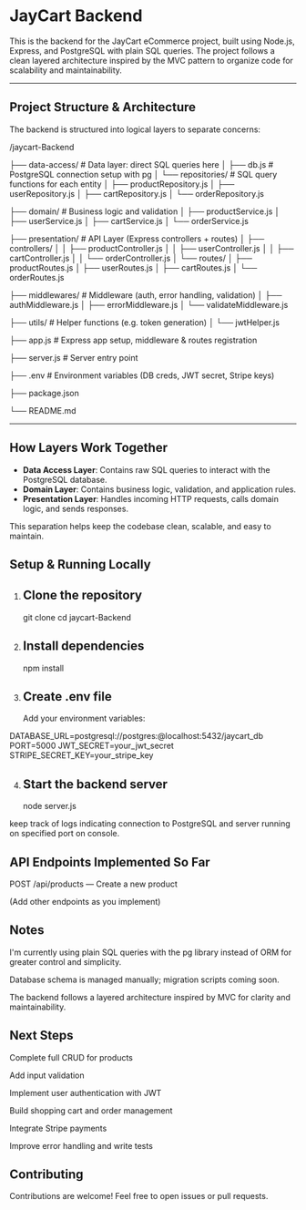 # JayCart Backend

This is the backend for the JayCart eCommerce project, built using Node.js, Express, and PostgreSQL with plain SQL queries. The project follows a clean layered architecture inspired by the MVC pattern to organize code for scalability and maintainability.

---

## Project Structure & Architecture

The backend is structured into logical layers to separate concerns:

/jaycart-Backend

├── data-access/ # Data layer: direct SQL queries here
│ ├── db.js # PostgreSQL connection setup with pg
│ └── repositories/ # SQL query functions for each entity
│ ├── productRepository.js
│ ├── userRepository.js
│ ├── cartRepository.js
│ └── orderRepository.js

├── domain/ # Business logic and validation
│ ├── productService.js
│ ├── userService.js
│ ├── cartService.js
│ └── orderService.js

├── presentation/ # API Layer (Express controllers + routes)
│ ├── controllers/
│ │ ├── productController.js
│ │ ├── userController.js
│ │ ├── cartController.js
│ │ └── orderController.js
│ └── routes/
│ ├── productRoutes.js
│ ├── userRoutes.js
│ ├── cartRoutes.js
│ └── orderRoutes.js

├── middlewares/ # Middleware (auth, error handling, validation)
│ ├── authMiddleware.js
│ ├── errorMiddleware.js
│ └── validateMiddleware.js

├── utils/ # Helper functions (e.g. token generation)
│ └── jwtHelper.js

├── app.js # Express app setup, middleware & routes registration

├── server.js # Server entry point

├── .env # Environment variables (DB creds, JWT secret, Stripe keys)

├── package.json

└── README.md

---

## How Layers Work Together

- **Data Access Layer**: Contains raw SQL queries to interact with the PostgreSQL database.
- **Domain Layer**: Contains business logic, validation, and application rules.
- **Presentation Layer**: Handles incoming HTTP requests, calls domain logic, and sends responses.

This separation helps keep the codebase clean, scalable, and easy to maintain.

## Setup & Running Locally

1. ## Clone the repository

   git clone <your-repo-url>
   cd jaycart-Backend

2. ## Install dependencies

   npm install

3. ## Create .env file
   Add your environment variables:

DATABASE_URL=postgresql://postgres:<password>@localhost:5432/jaycart_db
PORT=5000
JWT_SECRET=your_jwt_secret
STRIPE_SECRET_KEY=your_stripe_key

4. ## Start the backend server
   node server.js

keep track of logs indicating connection to PostgreSQL and server running on specified port on console.

## API Endpoints Implemented So Far

POST /api/products — Create a new product

(Add other endpoints as you implement)

## Notes

I'm currently using plain SQL queries with the pg library instead of ORM for greater control and simplicity.

Database schema is managed manually; migration scripts coming soon.

The backend follows a layered architecture inspired by MVC for clarity and maintainability.

## Next Steps

Complete full CRUD for products

Add input validation

Implement user authentication with JWT

Build shopping cart and order management

Integrate Stripe payments

Improve error handling and write tests

## Contributing

Contributions are welcome! Feel free to open issues or pull requests.
